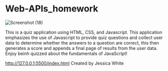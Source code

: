 # Web-APIs_homework
![Screenshot (18)](https://user-images.githubusercontent.com/82970208/124059067-199c8a80-d9f0-11eb-849e-13e18100f8ab.png)

This is a quiz application using HTML, CSS, and Javascript. This application emphasizes the use of Javascript to provide quiz questions and collect user data to determine whether the answers to a question are correct, this then generates a score and appends a final page of results from the user data. Enjoy beinh quizzed about the fundamentals of JavaScript!


http://127.0.0.1:5500/index.html
Created by Jessica White
